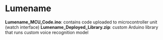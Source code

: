 # Lumename

**Lumename_MCU_Code.ino**: contains code uploaded to microcontroller unit (watch interface)
**Lumename_Deployed_Library.zip**: custom Arduino library that runs custom voice recognition model
